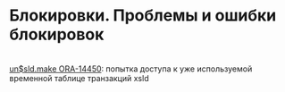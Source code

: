 # Блокировки. Проблемы и ошибки блокировок

[  
un$sld.make ORA-14450](http://wiki.bsoft.biz/xwiki/bin/view/%D0%A0%D0%B0%D0%B7%D1%80%D0%B0%D0%B1%D0%BE%D1%82%D0%BA%D0%B0/un%24sld.make+ORA-14450): попытка доступа к уже используемой временной таблице транзакций xsld

